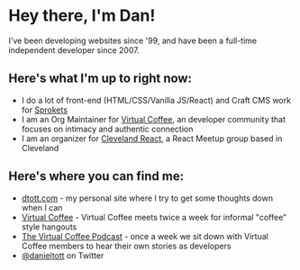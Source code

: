 # Hey there, I'm Dan!

I've been developing websites since '99, and have been a full-time independent developer since 2007. 

## Here's what I'm up to right now:

- I do a lot of front-end (HTML/CSS/Vanilla JS/React) and Craft CMS work for [Sprokets](https://sprokets.com)
- I am an Org Maintainer for [Virtual Coffee](https://virtualcoffee.io), an developer community that focuses on intimacy and authentic connection
- I am an organizer for [Cleveland React](https://clereact.dev), a React Meetup group based in Cleveland

## Here's where you can find me:

- [dtott.com](https://www.dtott.com) - my personal site where I try to get some thoughts down when I can
- [Virtual Coffee](https://virtualcoffee.io) - Virtual Coffee meets twice a week for informal "coffee" style hangouts
- [The Virtual Coffee Podcast](https://virtualcoffee.io/podcast) - once a week we sit down with Virtual Coffee members to hear their own stories as developers
- [@danieltott](https://twitter.com/danieltott) on Twitter

